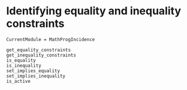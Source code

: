 # Identifying equality and inequality constraints

```@meta
CurrentModule = MathProgIncidence
```

```@docs
get_equality_constraints
get_inequality_constraints
is_equality
is_inequality
set_implies_equality
set_implies_inequality
is_active
```
